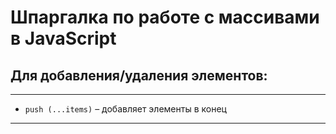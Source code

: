 # Шпаргалка по работе с массивами в JavaScript


## Для добавления/удаления элементов: 

***
* ```push (...items)``` – добавляет элементы в конец

[Ссылка на MDN]:https://developer.mozilla.org/ru/docs/Web/JavaScript/Reference/Global_Objects/Array/push "Ссылка на MDN"

***
